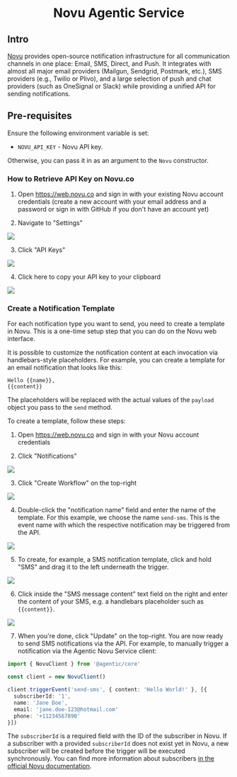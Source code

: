 <h1 align="center">Novu Agentic Service</h1>

## Intro

[Novu][novu] provides open-source notification infrastructure for all communication channels in one place: Email, SMS, Direct, and Push. It integrates with almost all major email providers (Mailgun, Sendgrid, Postmark, etc.), SMS providers (e.g., Twilio or Plivo), and a large selection of push and chat providers (such as OneSignal or Slack) while providing a unified API for sending notifications.

## Pre-requisites

Ensure the following environment variable is set:

- `NOVU_API_KEY` - Novu API key.

Otherwise, you can pass it in as an argument to the `Novu` constructor.

### How to Retrieve API Key on Novu.co

1. Open https://web.novu.co and sign in with your existing Novu account credentials (create a new account with your email address and a password or sign in with GitHub if you don't have an account yet)

2. Navigate to "Settings"

![](https://ajeuwbhvhr.cloudimg.io/colony-recorder.s3.amazonaws.com/files/2023-06-08/bc87f12a-6f3b-48ef-af7f-b8f876baf912/ascreenshot.jpeg?tl_px=0,588&br_px=1120,1218&sharp=0.8&width=560&wat_scale=50&wat=1&wat_opacity=0.7&wat_gravity=northwest&wat_url=https://colony-labs-public.s3.us-east-2.amazonaws.com/images/watermarks/watermark_default.png&wat_pad=82,139)

3. Click "API Keys"

![](https://ajeuwbhvhr.cloudimg.io/colony-recorder.s3.amazonaws.com/files/2023-06-08/b1036717-015e-491a-8e98-ad959c3d1e4e/user_cropped_screenshot.jpeg?tl_px=164,0&br_px=1284,630&sharp=0.8&width=560&wat_scale=50&wat=1&wat_opacity=0.7&wat_gravity=northwest&wat_url=https://colony-labs-public.s3.us-east-2.amazonaws.com/images/watermarks/watermark_default.png&wat_pad=262,83)

4. Click here to copy your API key to your clipboard 

![](https://ajeuwbhvhr.cloudimg.io/colony-recorder.s3.amazonaws.com/files/2023-06-08/43c0f398-5896-46dd-aa63-7c4418dc0ea1/user_cropped_screenshot.jpeg?tl_px=461,47&br_px=1581,677&sharp=0.8&width=560&wat_scale=50&wat=1&wat_opacity=0.7&wat_gravity=northwest&wat_url=https://colony-labs-public.s3.us-east-2.amazonaws.com/images/watermarks/watermark_default.png&wat_pad=452,199)

### Create a Notification Template

For each notification type you want to send, you need to create a template in Novu. This is a one-time setup step that you can do on the Novu web interface. 

It is possible to customize the notification content at each invocation via handlebars-style placeholders. For example, you can create a template for an email notification that looks like this:

```
Hello {{name}},
{{content}}
```

The placeholders will be replaced with the actual values of the `payload` object you pass to the `send` method.

To create a template, follow these steps:

1. Open https://web.novu.co and sign in with your Novu account credentials

2. Click "Notifications"

![](https://ajeuwbhvhr.cloudimg.io/colony-recorder.s3.amazonaws.com/files/2023-06-08/18f9a014-9f47-473f-9ef9-acc25d15ee29/ascreenshot.jpeg?tl_px=0,87&br_px=1120,717&sharp=0.8&width=560&wat_scale=50&wat=1&wat_opacity=0.7&wat_gravity=northwest&wat_url=https://colony-labs-public.s3.us-east-2.amazonaws.com/images/watermarks/watermark_default.png&wat_pad=61,139)

3. Click "Create Workflow" on the top-right

![](https://ajeuwbhvhr.cloudimg.io/colony-recorder.s3.amazonaws.com/files/2023-06-08/07362d5c-1823-46ee-a6b2-17a363da74d9/user_cropped_screenshot.jpeg?tl_px=317,0&br_px=1437,404&sharp=0.8&width=560&wat_scale=50&wat=1&wat_opacity=0.7&wat_gravity=northwest&wat_url=https://colony-labs-public.s3.us-east-2.amazonaws.com/images/watermarks/watermark_default.png&wat_pad=415,82)

4. Double-click the "notification name" field and enter the name of the template. For this example, we choose the name `send-sms`. This is the event name with which the respective notification may be triggered from the API.

![](https://ajeuwbhvhr.cloudimg.io/colony-recorder.s3.amazonaws.com/files/2023-06-08/ec09f2f6-b79d-4b51-a00e-fa7314fbc62b/ascreenshot.jpeg?tl_px=64,0&br_px=1184,630&sharp=0.8&width=560&wat_scale=50&wat=1&wat_opacity=0.7&wat_gravity=northwest&wat_url=https://colony-labs-public.s3.us-east-2.amazonaws.com/images/watermarks/watermark_default.png&wat_pad=262,84)

5. To create, for example, a SMS notification template, click and hold "SMS" and drag it to the left underneath the trigger.

![](https://ajeuwbhvhr.cloudimg.io/colony-recorder.s3.amazonaws.com/files/2023-06-08/09474128-3c2e-4bec-916f-23236d88b933/ascreenshot.jpeg?tl_px=803,250&br_px=1923,880&sharp=0.8&width=560&wat_scale=50&wat=1&wat_opacity=0.7&wat_gravity=northwest&wat_url=https://colony-labs-public.s3.us-east-2.amazonaws.com/images/watermarks/watermark_default.png&wat_pad=437,139)

6. Click inside the "SMS message content" text field on the right and enter the content of your SMS, e.g. a handlebars placeholder such as `{{content}}`.

![](https://ajeuwbhvhr.cloudimg.io/colony-recorder.s3.amazonaws.com/files/2023-06-08/8cf3d995-5ef4-465c-9a25-43c680e67f8c/ascreenshot.jpeg?tl_px=745,177&br_px=1865,807&sharp=0.8&width=560&wat_scale=50&wat=1&wat_opacity=0.7&wat_gravity=northwest&wat_url=https://colony-labs-public.s3.us-east-2.amazonaws.com/images/watermarks/watermark_default.png&wat_pad=262,139)

7. When you're done, click "Update" on the top-right. You are now ready to send SMS notifications via the API. For example, to manually trigger a notification via the Agentic Novu Service client:

```ts
import { NovuClient } from '@agentic/core'

const client = new NovuClient()

client.triggerEvent('send-sms', { content: 'Hello World!' }, [{
  subscriberId: '1',
  name: 'Jane Doe',
  email: 'jane.doe-123@hotmail.com'
  phone: '+11234567890'
}])
```

The `subscriberId` is a required field with the ID of the subscriber in Novu. If a subscriber with a provided `subscriberId` does not exist yet in Novu, a new subscriber will be created before the trigger will be executed synchronously. You can find more information about subscribers [in the official Novu documentation][novu-subscribers].

[novu]: https://novu.co/
[novu-subscribers]: https://docs.novu.co/platform/subscribers
